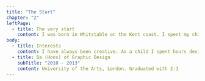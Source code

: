 ```yaml
---
title: "The Start"
chapter: "2"
leftPage:
  - title: The very start
    content: I was born in Whitstable on the Kent coast. I spent my childhood
body:
  - title: Interests
    content: I have always been creative. As a child I spent hours designing and creating many things, from a giant pom pom to a collection of toy dogs. I loved painting and drawing.  This love of creativity lead me to study graphic design.
  - title: Ba (Hons) of Graphic Design
    subTitle: "2010 - 2013"
    content: University of the Arts, London. Graduated with 2:1
---
```

